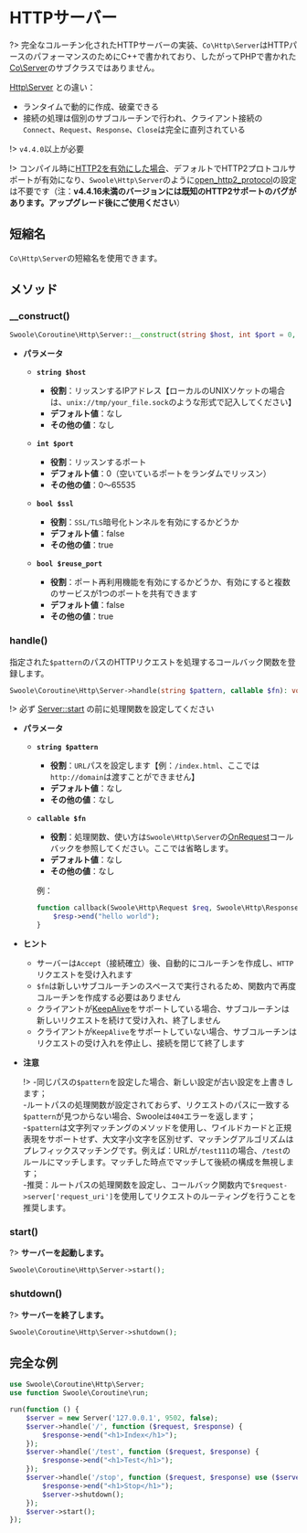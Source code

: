 # HTTPサーバー

?> 完全なコルーチン化されたHTTPサーバーの実装、`Co\Http\Server`はHTTPパースのパフォーマンスのためにC++で書かれており、したがってPHPで書かれた[Co\Server](/coroutine/server)のサブクラスではありません。

[Http\Server](/http_server) との違い：

- ランタイムで動的に作成、破棄できる
- 接続の処理は個別のサブコルーチンで行われ、クライアント接続の`Connect`、`Request`、`Response`、`Close`は完全に直列されている

!> `v4.4.0`以上が必要

!> コンパイル時に[HTTP2を有効にした場合](/environment?id=编译选项)、デフォルトでHTTP2プロトコルサポートが有効になり、`Swoole\Http\Server`のように[open_http2_protocol](/http_server?id=open_http2_protocol)の設定は不要です（注：**v4.4.16未満のバージョンには既知のHTTP2サポートのバグがあります。アップグレード後にご使用ください**）

## 短縮名

`Co\Http\Server`の短縮名を使用できます。

## メソッド

### __construct()

```php
Swoole\Coroutine\Http\Server::__construct(string $host, int $port = 0, bool $ssl = false, bool $reuse_port = false);
```

  * **パラメータ** 

    * **`string $host`**
      * **役割**：リッスンするIPアドレス【ローカルのUNIXソケットの場合は、`unix://tmp/your_file.sock`のような形式で記入してください】
      * **デフォルト値**：なし
      * **その他の値**：なし

    * **`int $port`**
      * **役割**：リッスンするポート 
      * **デフォルト値**：0（空いているポートをランダムでリッスン）
      * **その他の値**：0～65535

    * **`bool $ssl`**
      * **役割**：`SSL/TLS`暗号化トンネルを有効にするかどうか
      * **デフォルト値**：false
      * **その他の値**：true
      
    * **`bool $reuse_port`**
      * **役割**：ポート再利用機能を有効にするかどうか、有効にすると複数のサービスが1つのポートを共有できます
      * **デフォルト値**：false
      * **その他の値**：true

### handle()

指定された`$pattern`のパスのHTTPリクエストを処理するコールバック関数を登録します。

```php
Swoole\Coroutine\Http\Server->handle(string $pattern, callable $fn): void
```

!> 必ず [Server::start](/coroutine/server?id=start) の前に処理関数を設定してください

  * **パラメータ** 

    * **`string $pattern`**
      * **役割**：`URL`パスを設定します【例：`/index.html`、ここでは`http://domain`は渡すことができません】
      * **デフォルト値**：なし
      * **その他の値**：なし

    * **`callable $fn`**
      * **役割**：処理関数、使い方は`Swoole\Http\Server`の[OnRequest](/http_server?id=on)コールバックを参照してください。ここでは省略します。
      * **デフォルト値**：なし
      * **その他の値**：なし      

      例：

      ```php
      function callback(Swoole\Http\Request $req, Swoole\Http\Response $resp) {
          $resp->end("hello world");
      }
      ```

  * **ヒント**

    * サーバーは`Accept`（接続確立）後、自動的にコルーチンを作成し、`HTTP`リクエストを受け入れます
    * `$fn`は新しいサブコルーチンのスペースで実行されるため、関数内で再度コルーチンを作成する必要はありません
    * クライアントが[KeepAlive](/coroutine_client/http_client?id=keep_alive)をサポートしている場合、サブコルーチンは新しいリクエストを続けて受け入れ、終了しません
    * クライアントが`KeepAlive`をサポートしていない場合、サブコルーチンはリクエストの受け入れを停止し、接続を閉じて終了します

  * **注意**

    !> -同じパスの`$pattern`を設定した場合、新しい設定が古い設定を上書きします；  
    -ルートパスの処理関数が設定されておらず、リクエストのパスに一致する`$pattern`が見つからない場合、Swooleは`404`エラーを返します；  
    -`$pattern`は文字列マッチングのメソッドを使用し、ワイルドカードと正規表現をサポートせず、大文字小文字を区別せず、マッチングアルゴリズムはプレフィックスマッチングです。例えば：URLが`/test111`の場合、`/test`のルールにマッチします。マッチした時点でマッチして後続の構成を無視します；  
    -推奨：ルートパスの処理関数を設定し、コールバック関数内で`$request->server['request_uri']`を使用してリクエストのルーティングを行うことを推奨します。

### start()

?> **サーバーを起動します。** 

```php
Swoole\Coroutine\Http\Server->start();
```

### shutdown()

?> **サーバーを終了します。** 

```php
Swoole\Coroutine\Http\Server->shutdown();
```

## 完全な例

```php
use Swoole\Coroutine\Http\Server;
use function Swoole\Coroutine\run;

run(function () {
    $server = new Server('127.0.0.1', 9502, false);
    $server->handle('/', function ($request, $response) {
        $response->end("<h1>Index</h1>");
    });
    $server->handle('/test', function ($request, $response) {
        $response->end("<h1>Test</h1>");
    });
    $server->handle('/stop', function ($request, $response) use ($server) {
        $response->end("<h1>Stop</h1>");
        $server->shutdown();
    });
    $server->start();
});
```
